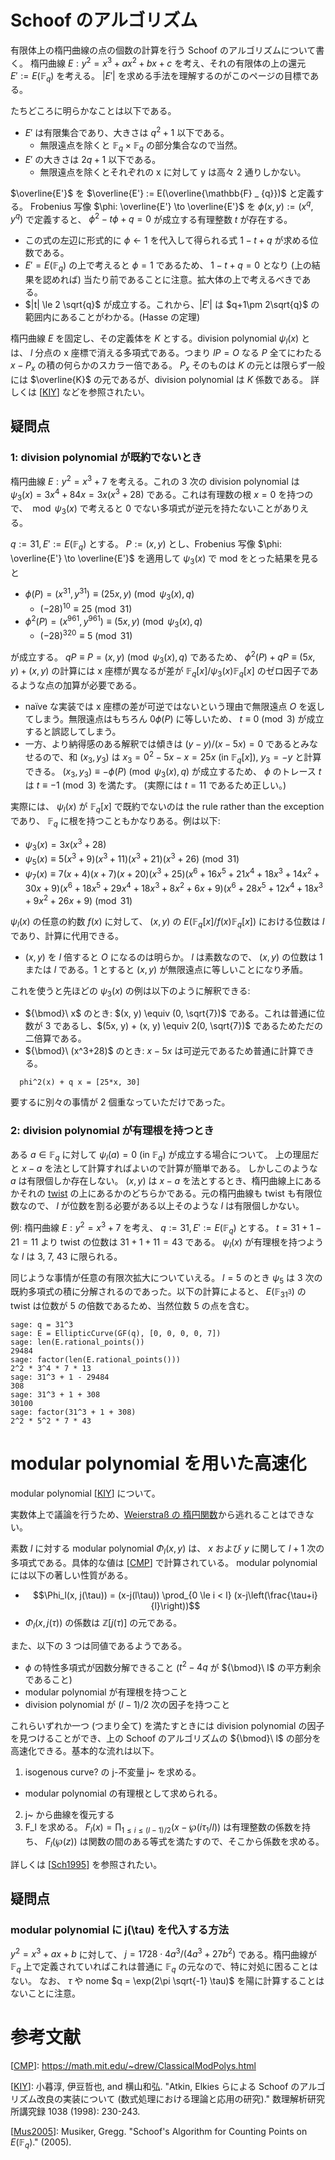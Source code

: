 # Schoof のアルゴリズム
有限体上の楕円曲線の点の個数の計算を行う Schoof のアルゴリズムについて書く。
楕円曲線 $E: y^{2} = x^{3}+ax^{2} + bx + c$ を考え、それの有限体の上の還元 $E' := E(\mathbb{F} _ {q})$ を考える。 $|E'|$ を求める手法を理解するのがこのページの目標である。

たちどころに明らかなことは以下である。
- $E'$ は有限集合であり、大きさは $q^2 + 1$ 以下である。
  - 無限遠点を除くと $\mathbb{F} _ {q} \times \mathbb{F} _ {q}$ の部分集合なので当然。
- $E'$ の大きさは $2q + 1$ 以下である。
  - 無限遠点を除くとそれぞれの x に対して y は高々 2 通りしかない。

$\overline{E'}$ を $\overline{E'} := E(\overline{\mathbb{F} _ {q}})$ と定義する。
Frobenius 写像 $\phi: \overline{E'} \to \overline{E'}$ を $\phi(x,y) := (x^q, y^q)$ で定義すると、 $\phi^2 -t \phi + q = 0$ が成立する有理整数 $t$ が存在する。
- この式の左辺に形式的に $\phi \leftarrow 1$ を代入して得られる式 $1-t+q$ が求める位数である。
- $E' = E(\mathbb{F} _ {q})$ の上で考えると $\phi = 1$ であるため、 $1-t+q=0$ となり (上の結果を認めれば) 当たり前であることに注意。拡大体の上で考えるべきである。
- $|t| \le 2 \sqrt{q}$ が成立する。これから、$|E'|$ は $q+1\pm 2\sqrt{q}$ の範囲内にあることがわかる。(Hasse の定理)

楕円曲線 $E$ を固定し、その定義体を $K$ とする。division polynomial $\psi_l(x)$ とは、 $l$ 分点の x 座標で消える多項式である。つまり $lP = O$ なる $P$ 全てにわたる $x-P_x$ の積の何らかのスカラー倍である。 $P_x$ そのものは $K$ の元とは限らず一般には $\overline{K}$ の元であるが、division polynomial は $K$ 係数である。
詳しくは [[KIY]] などを参照されたい。

## 疑問点
### 1: division polynomial が既約でないとき
楕円曲線 $E: y^{2} = x^{3}+7$ を考える。これの 3 次の division polynomial は $\psi_{3}(x) = 3x^{4} + 84x = 3x(x^3+28)$ である。これは有理数の根 $x=0$ を持つので、 ${} \bmod \psi_{3}(x)$ で考えると 0 でない多項式が逆元を持たないことがありえる。

$q := 31, E' := E(\mathbb{F} _ {q})$ とする。
$P := (x,y)$ とし、Frobenius 写像 $\phi: \overline{E'} \to \overline{E'}$ を適用して $\psi_{3}(x)$ で mod をとった結果を見ると
- $\phi(P) = (x^{31}, y^{31}) \equiv (25x, y) \pmod{\psi_{3}(x), q}$
  - $(-28)^{10} \equiv 25 \pmod{31}$
- $\phi^2(P) = (x^{961}, y^{961}) \equiv (5x, y) \pmod{\psi_{3}(x), q}$
  - $(-28)^{320} \equiv 5 \pmod{31}$

が成立する。 $qP \equiv P = (x, y) \pmod{\psi_{3}(x), q}$ であるため、 $\phi^2(P) + qP \equiv (5x,y) + (x,y)$ の計算には x 座標が異なるが差が $\mathbb{F} _ {q}[x]/\psi_{3}(x)\mathbb{F} _ {q}[x]$ のゼロ因子であるような点の加算が必要である。
- naïve な実装では x 座標の差が可逆ではないという理由で無限遠点 $O$ を返してしまう。無限遠点はもちろん $0\phi(P)$ に等しいため、 $t \equiv 0 \pmod{3}$ が成立すると誤認してしまう。
- 一方、より納得感のある解釈では傾きは $(y-y) / (x-5x) = 0$ であるとみなせるので、和 $(x_3, y_3)$ は $x_3 = 0^2 - 5x-x = 25x$ (in $\mathbb{F} _ {q}[x]$), $y_3 = -y$ と計算できる。 $(x_3, y_3) \equiv -\phi(P) \pmod{\psi_{3}(x), q}$ が成立するため、 $\phi$ のトレース $t$ は $t \equiv -1 \pmod{3}$ を満たす。 (実際には $t=11$ であるため正しい。)

実際には、 $\psi_l(x)$ が $\mathbb{F} _ {q}[x]$ で既約でないのは the rule rather than the exception であり、 $\mathbb{F} _ {q}$ に根を持つこともかなりある。例は以下:
- $\psi_3(x) = 3x(x^3 + 28)$
- $\psi_5(x) \equiv 5(x^3 + 9)(x^3 + 11)(x^3 + 21)(x^3 + 26) \pmod{31}$
- $\psi_7(x) \equiv 7(x + 4)(x + 7)(x + 20)(x^3 + 25)(x^6 + 16x^5 + 21x^4 + 18x^3 + 14x^2 + 30x + 9)(x^6 + 18x^5 + 29x^4 + 18x^3 + 8x^2 + 6x + 9)(x^6 + 28x^5 + 12x^4 + 18x^3 + 9x^2 + 26x + 9) \pmod{31}$

$\psi_l(x)$ の任意の約数 $f(x)$ に対して、 $(x, y)$ の $E(\mathbb{F} _ {q}[x]/f(x)\mathbb{F} _ {q}[x])$ における位数は $l$ であり、計算に代用できる。
- $(x, y)$ を $l$ 倍すると $O$ になるのは明らか。 $l$ は素数なので、 $(x, y)$ の位数は 1 または $l$ である。1 とすると $(x, y)$ が無限遠点に等しいことになり矛盾。

これを使うと先ほどの $\psi_3(x)$ の例は以下のように解釈できる:
- ${\bmod}\ x$ のとき: $(x, y) \equiv (0, \sqrt{7})$ である。これは普通に位数が 3 であるし、$(5x, y) + (x, y) \equiv 2(0, \sqrt{7})$ であるためただの二倍算である。
- ${\bmod}\ (x^3+28)$ のとき: $x-5x$ は可逆元であるため普通に計算できる。
```
  phi^2(x) + q x = [25*x, 30]
```

要するに別々の事情が 2 個重なっていただけであった。

### 2: division polynomial が有理根を持つとき
ある $a \in \mathbb{F} _ {q}$ に対して $\psi_l(a) = 0$ (in $\mathbb{F} _ {q}$) が成立する場合について。
上の理屈だと $x - a$ を法として計算すればよいので計算が簡単である。
しかしこのような $a$ は有限個しか存在しない。 $(x, y)$ は $x-a$ を法とするとき、楕円曲線上にあるかそれの [twist](https://safecurves.cr.yp.to/twist.html) の上にあるかのどちらかである。元の楕円曲線も twist も有限位数なので、 $l$ が位数を割る必要がある以上そのような $l$ は有限個しかない。

例:
楕円曲線 $E: y^{2} = x^{3}+7$ を考え、 $q := 31, E' := E(\mathbb{F} _ {q})$ とする。 $t = 31 + 1 - 21 = 11$ より twist の位数は $31 + 1 + 11 = 43$ である。 $\psi_l(x)$ が有理根を持つような $l$ は 3, 7, 43 に限られる。

同じような事情が任意の有限次拡大についていえる。 $l=5$ のとき $\psi_5$ は 3 次の既約多項式の積に分解されるのであった。以下の計算によると、 $E(\mathbb{F} _ {31^3})$ の twist は位数が 5 の倍数であるため、当然位数 5 の点を含む。

```console
sage: q = 31^3
sage: E = EllipticCurve(GF(q), [0, 0, 0, 0, 7])
sage: len(E.rational_points())
29484
sage: factor(len(E.rational_points()))
2^2 * 3^4 * 7 * 13
sage: 31^3 + 1 - 29484
308
sage: 31^3 + 1 + 308
30100
sage: factor(31^3 + 1 + 308)
2^2 * 5^2 * 7 * 43
```

# modular polynomial を用いた高速化
modular polynomial [[KIY]] について。

実数体上で議論を行うため、[Weierstraß の 楕円関数](https://ja.wikipedia.org/w/index.php?title=%E3%83%B4%E3%82%A1%E3%82%A4%E3%82%A8%E3%83%AB%E3%82%B7%E3%83%A5%E3%83%88%E3%83%A9%E3%82%B9%E3%81%AE%E6%A5%95%E5%86%86%E5%87%BD%E6%95%B0&oldid=95955129)から逃れることはできない。

素数 $l$ に対する modular polynomial $\Phi_l(x, y)$ は、 $x$ および $y$ に関して $l+1$ 次の多項式である。具体的な値は [[CMP]] で計算されている。
modular polynomial には以下の著しい性質がある。
- $$\Phi_l(x, j(\tau)) = (x-j(l\tau)) \prod_{0 \le i < l} (x-j\left(\frac{\tau+i}{l}\right))$$
-  $\Phi_l(x, j(\tau))$ の係数は $\mathbb{Z}[j(\tau)]$ の元である。

また、以下の 3 つは同値であるようである。
- $\phi$ の特性多項式が因数分解できること ($t^2-4q$ が ${\bmod}\ l$ の平方剰余であること)
- modular polynomial が有理根を持つこと
- division polynomial が $(l-1)/2$ 次の因子を持つこと

これらいずれか一つ (つまり全て) を満たすときには division polynomial の因子を見つけることができ、上の Schoof のアルゴリズムの ${\bmod}\ l$ の部分を高速化できる。基本的な流れは以下。

1. isogenous curve? の j-不変量 j~ を求める。
  - modular polynomial の有理根として求められる。
2. j~ から曲線を復元する
3. F_l を求める。 $F_l(x) = \prod_{1 \le i \le (l-1)/2} (x-\wp(i\tau_1/l))$ は有理整数の係数を持ち、 $F_l(\wp(z))$ は関数の間のある等式を満たすので、そこから係数を求める。

詳しくは [[Sch1995]] を参照されたい。

## 疑問点
### modular polynomial に j(\tau) を代入する方法
$y^2 = x^3 + ax + b$ に対して、 $j = 1728 \cdot 4a^3/(4a^3+27b^2)$ である。楕円曲線が $\mathbb{F} _ {q}$ 上で定義されていればこれは普通に $\mathbb{F} _ {q}$ の元なので、特に対処に困ることはない。
なお、 $\tau$ や nome $q = \exp(2\pi \sqrt{-1} \tau)$ を陽に計算することはないことに注意。


# 参考文献
[[CMP]]: https://math.mit.edu/~drew/ClassicalModPolys.html

[[KIY]]: 小暮淳, 伊豆哲也, and 横山和弘. "Atkin, Elkies らによる Schoof のアルゴリズム改良の実装について (数式処理における理論と応用の研究)." 数理解析研究所講究録 1038 (1998): 230-243.

[[Mus2005]]: Musiker, Gregg. "Schoof's Algorithm for Counting Points on $E(\mathbb{F} _ {q})$." (2005).

[CMP]: https://math.mit.edu/~drew/ClassicalModPolys.html

[KIY]: https://repository.kulib.kyoto-u.ac.jp/dspace/bitstream/2433/61961/1/1038-33.pdf

[Mus2005]: https://www-users.cse.umn.edu/~musiker/schoof.pdf

[Sch1995]: http://www.numdam.org/item/JTNB_1995__7_1_219_0.pdf
